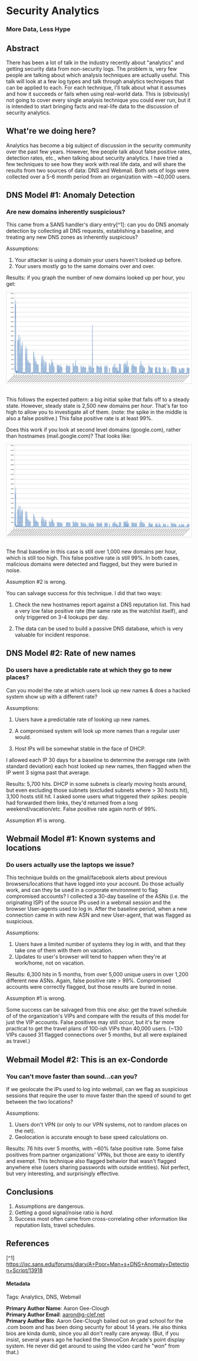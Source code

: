 # Security Analytics
### More Data, Less Hype

## Abstract

There has been a lot of talk in the industry recently about "analytics" and getting security data from non-security logs. The problem is, very few people are talking about which analysis techniques are actually useful. This talk will look at a few log types and talk through analytics techniques that can be applied to each. For each technique, I'll talk about what it assumes and how it succeeds or fails when using real-world data. This is (obviously) not going to cover every single analysis technique you could ever run, but it is intended to start bringing facts and real-life data to the discussion of security analytics. 

## What're we doing here?

Analytics has become a big subject of discussion in the security community over the past few years. However, few people talk about false positive rates, detection rates, etc., when talking about security analytics. I have tried a few techniques to see how they work with real life data, and will share the results from two sources of data: DNS and Webmail. Both sets of logs were collected over a 5-6 month period from an organization with ~40,000 users. 


## DNS Model #1: Anomaly Detection

### Are new domains inherently suspicious?

This came from a SANS handler's diary entry[^1]: can you do DNS anomaly detection by collecting all DNS requests, establishing a baseline, and treating any new DNS zones as inherently suspicious? 

Assumptions: 

1. Your attacker is using a domain your users haven't looked up before. 
2. Your users mostly go to the same domains over and over. 

Results: if you graph the number of new domains looked up per hour, you get:

![](imgs/domainLookups.png)

This follows the expected pattern: a big initial spike that falls off to a steady state. However, steady state is 2,500 new domains per *hour*. That's far too high to allow you to investigate all of them. (note: the spike in the middle is also a false positive.) This false positive rate is at least 99%.

Does this work if you look at second level domains (google.com), rather than hostnames (mail.google.com)? That looks like:

![](imgs/sldLookups.png)

The final baseline in this case is still over 1,000 new domains per hour, which is still too high. This false positive rate is still 99%. In both cases, malicious domains were detected and flagged, but they were buried in noise. 

Assumption #2 is wrong.

You can salvage success for this technique. I did that two ways:

1. Check the new hostnames report against a DNS reputation list. This had a very low false positive rate (the same rate as the watchlist itself), and only triggered on 3-4 lookups per day.

2. The data can be used to build a passive DNS database, which is very valuable for incident response.

## DNS Model #2: Rate of new names

### Do users have a predictable rate at which they go to new places?

Can you model the rate at which users look up new names & does a hacked system show up with a different rate? 

Assumptions:

1. Users have a predictable rate of looking up new names.

2. A compromised system will look up more names than a regular user would.

3. Host IPs will be somewhat stable in the face of DHCP. 
 
I allowed each IP 30 days for a baseline to determine the average rate (with standard deviation) each host looked up new names, then flagged when the IP went 3 sigma past that average.

Results: 5,700 hits. DHCP in some subnets is clearly moving hosts around, but even excluding those subnets (excluded subnets where > 30 hosts hit), 3,100 hosts still hit. I asked some users what triggered their spikes: people had forwarded them links, they'd returned from a long weekend/vacation/etc. False positive rate again north of 99%.

Assumption #1 is wrong.

## Webmail Model #1: Known systems and locations

### Do users actually use the laptops we issue?

This technique builds on the gmail/facebook alerts about previous browsers/locations that have logged into your account. Do those actually work, and can they be used in a corporate environment to flag compromised accounts? I collected a 30-day baseline of the ASNs (i.e. the originating ISP) of the source IPs used in a webmail session and the browser User-agents used to log in. After the baseline period, when a new connection came in with new ASN and new User-agent, that was flagged as suspicious. 

Assumptions:
  
 1. Users have a limited number of systems they log in with, and that they take one of them with them on vacation.
 2. Updates to user's browser will tend to happen when they're at work/home, not on vacation.

Results: 6,300 hits in 5 months, from over 5,000 unique users in over 1,200 different new ASNs. Again, false positive rate > 99%. Compromised accounts were correctly flagged, but those results are buried in noise. 

Assumption #1 is wrong.

Some success can be salvaged from this one also: get the travel schedule of of the organization's VIPs and compare with the results of this model for just the VIP accounts. False positives may still occur, but it's far more practical to get the travel plans of 100-ish VIPs than 40,000 users. (~130 VIPs caused 31 flagged connections over 5 months, but all were explained as travel.)

## Webmail Model #2: This is an ex-Condorde ##
### You can't move faster than sound...can you? ###

If we geolocate the IPs used to log into webmail, can we flag as suspicious sessions that require the user to move faster than the speed of sound to get between the two locations? 

Assumptions:

 1. Users don't VPN (or only to our VPN systems, not to random places on the net).
 2. Geolocation is accurate enough to base speed calculations on.
    
Results: 76 hits over 5 months, with ~60% false positive rate. Some false positives from partner organizations' VPNs, but those are easy to identify and exempt. This technique also flagged behavior that wasn't flagged anywhere else (users sharing passwords with outside entities). Not perfect, but very interesting, and surprisingly effective. 

## Conclusions ##

 1. Assumptions are dangerous.
 2. Getting a good signal/noise ratio is *hard*.
 3. Success most often came from cross-correlating other information like reputation lists, travel schedules.

## References

[^1] https://isc.sans.edu/forums/diary/A+Poor+Man+s+DNS+Anomaly+Detection+Script/13918

#### Metadata

Tags: Analytics, DNS, Webmail

**Primary Author Name**: Aaron Gee-Clough  
**Primary Author Email**: aaron@g-clef.net  
**Primary Author Bio**: Aaron Gee-Clough bailed out on grad school for the .com boom and has been doing security for about 14 years. He also thinks bios are kinda dumb, since you all don't really care anyway. (But, if you insist, several years ago he hacked the ShmooCon Arcade's point display system. He never did get around to using the video card he "won" from that.)
